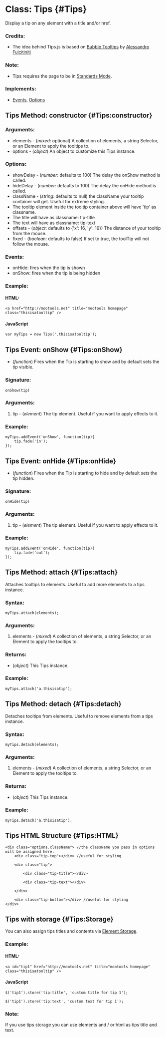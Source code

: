 Class: Tips {#Tips}
===================

Display a tip on any element with a title and/or href.

### Credits:

- The idea behind Tips.js is based on [Bubble Tooltips](http://web-graphics.com/mtarchive/001717.php) by [Alessandro Fulcitiniti](http://web-graphics.com/)

### Note:

- Tips requires the page to be in [Standards Mode](http://hsivonen.iki.fi/doctype/).

### Implements:

- [Events][], [Options][]

Tips Method: constructor {#Tips:constructor}
--------------------------------------------

### Arguments:

* elements - (*mixed*: optional) A collection of elements, a string Selector, or an Element to apply the tooltips to.
* options  - (*object*) An object to customize this Tips instance.

### Options:

* showDelay     - (*number*: defaults to 100) The delay the onShow method is called.
* hideDelay     - (*number*: defaults to 100) The delay the onHide method is called.
* className     - (*string*: defaults to null) the className your tooltip container will get. Useful for extreme styling.
 * The tooltip element inside the tooltip container above will have 'tip' as classname.
 * The title will have as classname: tip-title
 * The text will have as classname: tip-text
* offsets       - (*object*: defaults to {'x': 16, 'y': 16}) The distance of your tooltip from the mouse.
* fixed         - (*boolean*: defaults to false) If set to true, the toolTip will not follow the mouse.


### Events:
 
 * onHide: fires when the tip is shown
 * onShow: fires when the tip is being hidden

### Example:

#### HTML:

	<a href="http://mootools.net" title="mootools homepage" class="thisisatooltip" />

#### JavaScript

	var myTips = new Tips('.thisisatooltip');
	

Tips Event: onShow {#Tips:onShow}
---------------------------------

* (*function*) Fires when the Tip is starting to show and by default sets the tip visible.

### Signature:

	onShow(tip)

### Arguments:

1. tip - (*element*) The tip element. Useful if you want to apply effects to it.

### Example:

	myTips.addEvent('onShow', function(tip){
		tip.fade('in');
	});

Tips Event: onHide {#Tips:onHide}
---------------------------------

* (*function*) Fires when the Tip is starting to hide and by default sets the tip hidden.

### Signature:

	onHide(tip)

### Arguments:

1. tip - (*element*) The tip element. Useful if you want to apply effects to it.

### Example:

	myTips.addEvent('onHide', function(tip){
		tip.fade('out');
	});



Tips Method: attach {#Tips:attach}
----------------------------------

Attaches tooltips to elements. Useful to add more elements to a tips instance.

###	Syntax:

	myTips.attach(elements);

###	Arguments:

1. elements - (*mixed*) A collection of elements, a string Selector, or an Element to apply the tooltips to.

###	Returns:

* (*object*) This Tips instance.

### Example:

	myTips.attach('a.thisisatip');


Tips Method: detach {#Tips:detach}
----------------------------------

Detaches tooltips from elements. Useful to remove elements from a tips instance.

###	Syntax:

	myTips.detach(elements);

###	Arguments:

1. elements - (*mixed*) A collection of elements, a string Selector, or an Element to apply the tooltips to.

###	Returns:

* (*object*) This Tips instance.

### Example:

	myTips.detach('a.thisisatip');


Tips HTML Structure {#Tips:HTML}
--------------------------------

	<div class="options.className"> //the className you pass in options will be assigned here.
		<div class="tip-top"></div> //useful for styling
		
		<div class="tip">
			
			<div class="tip-title"></div>
			
			<div class="tip-text"></div>
			
		</div>
		
		<div class="tip-bottom"></div> //useful for styling
	</div>


Tips with storage {#Tips:Storage}
---------------------------------

You can also assign tips titles and contents via [Element Storage](/Element/Element/#ElementStorage).

### Example:

#### HTML:

	<a id="tip1" href="http://mootools.net" title="mootools homepage" class="thisisatooltip" />

#### JavaScript
	
	$('tip1').store('tip:title', 'custom title for tip 1');
	
	$('tip1').store('tip:text', 'custom text for tip 1');
	
### Note:

If you use tips storage you can use elements and / or html as tips title and text.


[Events]: /Class/Class.Extras#Events
[Options]: /Class/Class.Extras#Options